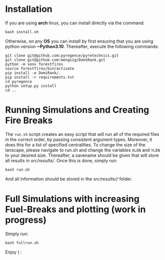 # Installation

If you are using **arch** linux, you can install directly via the command:

```
bash install.sh
```

Otherwise, on any **OS** you can install by first ensuring that you are using
python version **~Python3.10**. Thereafter, execute the following commands:

```
git clone git@github.com:pyregence/pyretechnics.git
git clone git@github.com:mengsig/DomiRank.git
python -m venv forestfires
source forestfires/bin/activate
pip install -e DomiRank/.
pip install -r requirements.txt
cd pyregence
python setup.py install
cd ..
```

# Running Simulations and Creating Fire Breaks
The ```run.sh``` script creates an easy script that will run all of 
the required files in the correct order, by passing consistent argument
types. Moreover, it does this for a list of specified centralities.
To change the size of the lanscape, please navigate to run.sh and change
the variables ```XLEN``` and ```YLEN``` to your desired size. Thereafter,
a savename should be given that will store all results in *src/results/<savename>*.
Once this is done, simply run:

```
bash run.sh
```

And all information should be stored in the *src/results/<savename>/* folder.


# Full Simulations with increasing Fuel-Breaks and plotting (work in progress)
Simply run:

```
bash fullrun.sh
```


Enjoy ( :

